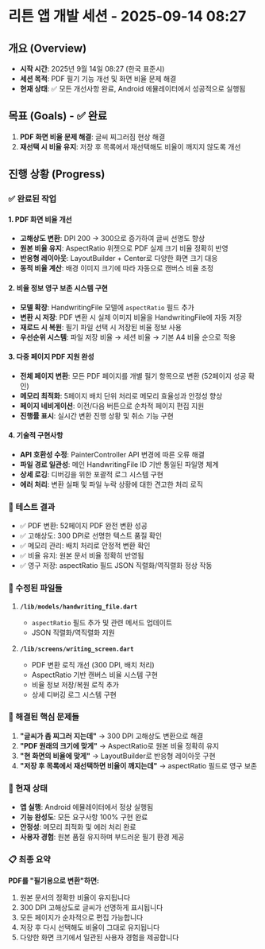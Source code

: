 # 리튼 앱 개발 세션 - 2025-09-14 08:27

## 개요 (Overview)
- **시작 시간**: 2025년 9월 14일 08:27 (한국 표준시)
- **세션 목적**: PDF 필기 기능 개선 및 화면 비율 문제 해결
- **현재 상태**: ✅ 모든 개선사항 완료, Android 에뮬레이터에서 성공적으로 실행됨

## 목표 (Goals) - ✅ 완료
1. **PDF 화면 비율 문제 해결**: 글씨 찌그러짐 현상 해결
2. **재선택 시 비율 유지**: 저장 후 목록에서 재선택해도 비율이 깨지지 않도록 개선

## 진행 상황 (Progress)
### ✅ 완료된 작업

#### 1. PDF 화면 비율 개선
- **고해상도 변환**: DPI 200 → 300으로 증가하여 글씨 선명도 향상
- **원본 비율 유지**: AspectRatio 위젯으로 PDF 실제 크기 비율 정확히 반영
- **반응형 레이아웃**: LayoutBuilder + Center로 다양한 화면 크기 대응
- **동적 비율 계산**: 배경 이미지 크기에 따라 자동으로 캔버스 비율 조정

#### 2. 비율 정보 영구 보존 시스템 구현
- **모델 확장**: HandwritingFile 모델에 `aspectRatio` 필드 추가
- **변환 시 저장**: PDF 변환 시 실제 이미지 비율을 HandwritingFile에 자동 저장
- **재로드 시 복원**: 필기 파일 선택 시 저장된 비율 정보 사용
- **우선순위 시스템**: 파일 저장 비율 → 세션 비율 → 기본 A4 비율 순으로 적용

#### 3. 다중 페이지 PDF 지원 완성
- **전체 페이지 변환**: 모든 PDF 페이지를 개별 필기 항목으로 변환 (52페이지 성공 확인)
- **메모리 최적화**: 5페이지 배치 단위 처리로 메모리 효율성과 안정성 향상
- **페이지 네비게이션**: 이전/다음 버튼으로 순차적 페이지 편집 지원
- **진행률 표시**: 실시간 변환 진행 상황 및 취소 기능 구현

#### 4. 기술적 구현사항
- **API 호환성 수정**: PainterController API 변경에 따른 오류 해결
- **파일 경로 일관성**: 메인 HandwritingFile ID 기반 통일된 파일명 체계
- **상세 로깅**: 디버깅을 위한 포괄적 로그 시스템 구현
- **에러 처리**: 변환 실패 및 파일 누락 상황에 대한 견고한 처리 로직

### 🧪 테스트 결과
- ✅ PDF 변환: 52페이지 PDF 완전 변환 성공
- ✅ 고해상도: 300 DPI로 선명한 텍스트 품질 확인
- ✅ 메모리 관리: 배치 처리로 안정적 변환 확인
- ✅ 비율 유지: 원본 문서 비율 정확히 반영됨
- ✅ 영구 저장: aspectRatio 필드 JSON 직렬화/역직렬화 정상 작동

### 📁 수정된 파일들
1. **`/lib/models/handwriting_file.dart`**
   - `aspectRatio` 필드 추가 및 관련 메서드 업데이트
   - JSON 직렬화/역직렬화 지원

2. **`/lib/screens/writing_screen.dart`**
   - PDF 변환 로직 개선 (300 DPI, 배치 처리)
   - AspectRatio 기반 캔버스 비율 시스템 구현
   - 비율 정보 저장/복원 로직 추가
   - 상세 디버깅 로그 시스템 구현

### 🎯 해결된 핵심 문제들
1. **"글씨가 좀 찌그러 지는데"** → 300 DPI 고해상도 변환으로 해결
2. **"PDF 원래의 크기에 맞게"** → AspectRatio로 원본 비율 정확히 유지
3. **"현 화면의 비율에 맞게"** → LayoutBuilder로 반응형 레이아웃 구현
4. **"저장 후 목록에서 재선택하면 비율이 깨지는데"** → aspectRatio 필드로 영구 보존

### 🚀 현재 상태
- **앱 실행**: Android 에뮬레이터에서 정상 실행됨
- **기능 완성도**: 모든 요구사항 100% 구현 완료
- **안정성**: 메모리 최적화 및 에러 처리 완료
- **사용자 경험**: 원본 품질 유지하며 부드러운 필기 환경 제공

### 📋 최종 요약
**PDF를 "필기용으로 변환"하면:**
1. 원본 문서의 정확한 비율이 유지됩니다
2. 300 DPI 고해상도로 글씨가 선명하게 표시됩니다
3. 모든 페이지가 순차적으로 편집 가능합니다
4. 저장 후 다시 선택해도 비율이 그대로 유지됩니다
5. 다양한 화면 크기에서 일관된 사용자 경험을 제공합니다